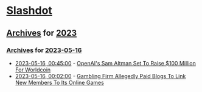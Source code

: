 # [Slashdot](../../../README.md)

## [Archives](../../index.md) for [2023](../index.md)

### [Archives](../../index.md) for [2023-05-16](index.md)

* [2023-05-16, 00:45:00](https://slashdot.org/story/23/05/15/2215220/openais-sam-altman-set-to-raise-100-million-for-worldcoin?utm_source=rss1.0mainlinkanon&utm_medium=feed) - [OpenAI's Sam Altman Set To Raise $100 Million For Worldcoin](https://slashdot.org/story/23/05/15/2215220/openais-sam-altman-set-to-raise-100-million-for-worldcoin?utm_source=rss1.0mainlinkanon&utm_medium=feed)
* [2023-05-16, 00:02:00](https://tech.slashdot.org/story/23/05/15/2115232/gambling-firm-allegedly-paid-blogs-to-link-new-members-to-its-online-games?utm_source=rss1.0mainlinkanon&utm_medium=feed) - [Gambling Firm Allegedly Paid Blogs To Link New Members To Its Online Games](https://tech.slashdot.org/story/23/05/15/2115232/gambling-firm-allegedly-paid-blogs-to-link-new-members-to-its-online-games?utm_source=rss1.0mainlinkanon&utm_medium=feed)
